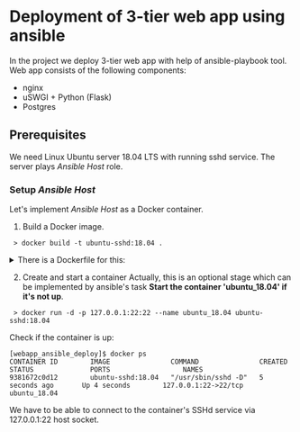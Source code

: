# Deployment of 3-tier web app using ansible

In the project we deploy 3-tier web app with help of ansible-playbook tool. Web app consists of the following components:
* nginx
* uSWGI + Python (Flask)
* Postgres

## Prerequisites

We need Linux Ubuntu server 18.04 LTS with running sshd service. The server plays *Ansible Host* role.

### Setup *Ansible Host*

Let's implement *Ansible Host* as a Docker container.
1. Build a Docker image.

` > docker build -t ubuntu-sshd:18.04 .`
<details>
  <summary>There is a Dockerfile for this:</summary>

```dockerfile
# Base image
FROM ubuntu:18.04

# Install packets
RUN apt-get update && apt-get install -y python openssh-server

# To set up SSHd service in a container
RUN mkdir /var/run/sshd
RUN echo 'root:secret' | chpasswd
RUN sed -i 's/PermitRootLogin prohibit-password/PermitRootLogin yes/' /etc/ssh/sshd_config

# SSH login fix. Otherwise user is kicked off after login
RUN sed 's@session\s*required\s*pam_loginuid.so@session optional pam_loginuid.so@g' -i /etc/pam.d/sshd

ENV NOTVISIBLE "in users profile"
RUN echo "export VISIBLE=now" >> /etc/profile

EXPOSE 22

CMD ["/usr/sbin/sshd", "-D"]
```

</details>

2. Create and start a container
Actually, this is an optional stage which can be implemented by ansible's task **Start the container 'ubuntu_18.04' if it's not up**.

` > docker run -d -p 127.0.0.1:22:22 --name ubuntu_18.04 ubuntu-sshd:18.04`

Check if the container is up:
```
[webapp_ansible_deploy]$ docker ps
CONTAINER ID        IMAGE               COMMAND               CREATED             STATUS              PORTS                  NAMES
9381672c0d12        ubuntu-sshd:18.04   "/usr/sbin/sshd -D"   5 seconds ago       Up 4 seconds        127.0.0.1:22->22/tcp   ubuntu_18.04
```
We have to be able to connect to the container's SSHd service via 127.0.0.1:22 host socket.
